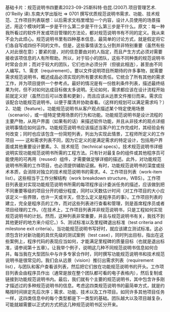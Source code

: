 

基础卡片：规范说明书四要素2023-09-25斯科特·伯昆.(2007).项目管理艺术.(O'Reilly 译).东南大学出版社 => 0701 撰写优质规范说明书需求、功能、技术规范、工作项目列表联想：以后需求文档里增加一个内容，设计人员使用的场景描述，用这个模块时第一步是干什么第二步是干什么第三步是干什么。原文：每一种我所看过的软件开发或项目管理的方法论，都对规范说明书有不同的定义。我从来不会为此烦心。规范说明书里有四种基本信息，最简单的讨论方式，就是假定将它们各自写成四份不同的文件。但是，这些事情该怎么分割并非特别重要（虽然有些人对此很在意）；要紧的是，对的信息要由对的人指定，而且产生方式必须对需要接收该项信息的人有所帮助。所以，对于较小的团队，这些不同种类的规范说明书时常会合并；而对于较大的团队，它们也许必须分开（但彼此相连），甚至由不同人编写。1、需求（requirement）。要以文件说明项目所期待的许多事物，就需要需求规范说明书，概述成品必须实现的所有要求和责任。它统合了所有其他的需求工作，并为项目提供一个参考点。最好的情况是有一份胜利条件列表，描述最终结果为何，但不对如何达成目标做太多说明。无论如何，需求都应该在设计流程开始前就定义好（虽然日后可以改善和更新），而且应该从远景文件推衍而来。需求应该配合功能规范说明书，以便于厘清并协助查看。（这样的规划可以满足需求吗？）2、功能（feature）。功能规范说明书从客户观点描述某个特定使用场景（scenario），或一组特定使用场景的行为和功能。功能规范说明书是设计流程的主要产物，从用户界面（如果有的话）来描述软件功能，并且从非技术的观点详细说明事情应如何运作。功能规范说明书应该描述当客户的工作完成时，其经验会有何改变；同时也应该包含一份简短列表，列出为实现此情景，工程师所定义的工作项目 —— 这和需求列表不同，因为它定义的是满足需求的特定设计，包括用户界面或其他重要设计要素。3、技术规范（technical specs）。技术规范说明书详细说明实现功能规范说明书所需的工程方法。只有针对最复杂的组件或其他程序员可能使用的可再用（reused）组件，才需要做足够详细的描述。此外，对功能规范说明书所需的工作项目，也必须提供辅助证据。有时，功能规范说明书的深度或技术本质，会消除对独立的技术规范说明书的需求。4、工作项目列表（work-item list）。这些相当于工作分解结构（work breakdown structure，WBS）。工作项目列表是对实现功能规范说明书所需的每项程序设计委派任务的描述，应该做到把不同重要等级的项目分开的细分程度，同时以天数估计时间（对工作项目的大小应该定义一些界限，也许一天或半天，但怎么定义是程序员的事）。工作项目列表的建立，完全是程序员的工作，而对这些列表进行查看和管理，则是首席程序员或者项目经理的工作。（在技术上，工作项目列表并非规范说明书，只是工程如何实现规范说明书的计划。然而，这种列表非常重要，并且与规范说明书有关，我找不到其他更好的地方来介绍它。）5、测试标准以及里程碑退出标准（test criteria and milestone exit criteria）。当功能规范说明书写好时，就应该建立测试标准。这必须包含针对新功能的具优先级的测试案例（test case），同时列出目标，指出在这些案例上，程序代码的表现应当如何，才能满足里程碑的质量目标（也就是退出标准，请参阅第十五章）。让我举个例子，说明这几种不同规范说明书信息如何合并。每当我在大型团队中与许多专家合作时，同时撰写功能规范说明书和技术规范说明书是很常见的。我们会从远景（vision）推衍出需求列表（requirement list），与团队和客户查看该列表，然后把它们放在功能规范说明书的开头。工作项目列表会由程序员作出（通常是放在整个团队都可看的电子表格内），然后复制或链接到功能规范说明书内。最后，我们就有个主要的规范说明书，其中包含许多刚才描述过的多种规范说明书的信息。考虑这四类规范说明书的最简单方式，就是约略按时间排定先后次序；需求、功能、技术以及工作项目。如同许多其他项目任务一样，这四类信息中的每个类型都是下一类型的基础。团队越大以及项目越复杂，可能就越需要以正式的方式把这几种规范说明书区分开来。